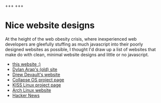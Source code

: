 +++
+++

# Nice website designs

At the height of the web obesity crisis, where inexperienced web developers
are gleefully stuffing as much javascript into their poorly designed
websites as possible, I thought I'd draw up a list of websites that
make do with clean, minimal website designs and little or no javascript.

- [this website :)](http://kiedtl.surge.sh/)
- [Dylan Arap's (old) site](http://blckk.me/website)
- [Drew Devault's website](http://drewdevault.com/)
- [Collapse OS project page](http://collapseos.org/)
- [KISS Linux project page](http://getkiss.org/)
- [Arch Linux website](https://archlinux.org/)
- [Hacker News](https://news.ycombinator.com/)
